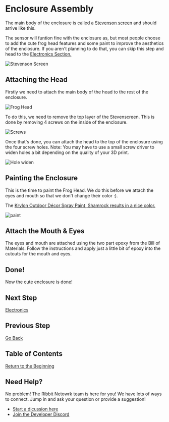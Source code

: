 # Enclosure Assembly

The main body of the enclosure is called a [Stevenson screen](https://en.wikipedia.org/wiki/Stevenson_screen) and should arrive like this.

The sensor will funtion fine with the enclosure as, but most people choose to add the cute frog head features and some paint to improve the aesthetics of the enclosure. If you aren't planning to do that, you can skip this step and head to the [Electronics Section.](4-electronics.md)

![Stevenson Screen](images/stevenson_screen.jpeg)

## Attaching the Head

Firstly we need to attach the main body of the head to the rest of the enclosure.

![Frog Head](images/frog_head_on_printer.jpeg)

To do this, we need to remove the top layer of the Stevenscreen. This is done by removing 4 screws on the inside of the enclosure.

![Screws](images/stevenson_screen_screws.jpg)

Once that's done, you can attach the head to the top of the enclosure using the four screw holes. Note: You may have to use a small screw driver to widen holes a bit depending on the quality of your 3D print.

![Hole widen](images/hole_widen_head.jpg)

## Painting the Enclosure
This is the time to paint the Frog Head. We do this before we attach the eyes and mouth so that we don't change their color :).

The [Krylon Outdoor Décor Spray Paint, Shamrock results in a nice color.](https://www.amazon.com/Krylon-Outdoor-Decor-Paint-Shamrock/dp/B072RPLT81)

![paint](images/paint.jpg)

## Attach the Mouth & Eyes
The eyes and mouth are attached using the two part epoxy from the Bill of Materials. Follow the instructions and apply just a little bit of epoxy into the cutouts for the mouth and eyes.

## Done!
Now the cute enclosure is done!

## Next Step
[Electronics](4-electronics.md)

## Previous Step
[Go Back](2-3d-printing.md)

## Table of Contents
[Return to the Beginning](0-start-here.md)

## Need Help?
No problem! The Ribbit Netowrk team is here for you! We have lots of ways to connect. Jump in and ask your question or provide a suggestion!
* [Start a dicussion here](https://github.com/Ribbit-Network/ribbit-network-frog-sensor/discussions/new)
* [Join the Developer Discord](https://discord.gg/vq8PkDb2TC)